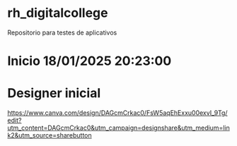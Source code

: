 # rh_digitalcollege
Repositorio para testes de aplicativos

# Inicio 18/01/2025 20:23:00
# Designer inicial
https://www.canva.com/design/DAGcmCrkac0/FsW5aqEhExxu00exvI_9Tg/edit?utm_content=DAGcmCrkac0&utm_campaign=designshare&utm_medium=link2&utm_source=sharebutton
